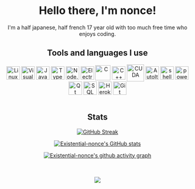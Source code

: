 <div align=center>
<h1> Hello there, I'm nonce!</h1>
<p> I'm a half japanese, half french 17 year old with too much free time who enjoys coding.  </p> 
<!-- 
Alternative gif(s):
https://media.discordapp.net/attachments/816669196565741629/816750213938544650/vHwlHpk.gif
 -->

## **Tools and languages I use**
 
<img align="center" alt="Linux" width="35px" src="https://upload.wikimedia.org/wikipedia/commons/thumb/3/35/Tux.svg/1200px-Tux.svg.png" />
 
<img align="center" alt="Visual Studio Code" width="35px" src="https://cdn.jsdelivr.net/gh/devicons/devicon/icons/vscode/vscode-original.svg" />
 
<!-- <img align="center" alt="HTML5" width="35px" src="https://raw.githubusercontent.com/github/explore/80688e429a7d4ef2fca1e82350fe8e3517d3494d/topics/html/html.png" /> -->
 
<!-- <img align="center" alt="CSS3" width="35px" src="https://raw.githubusercontent.com/github/explore/80688e429a7d4ef2fca1e82350fe8e3517d3494d/topics/css/css.png" /> -->
 
<img align="center" alt="JavaScript" width="35px" src="https://media.discordapp.net/attachments/816669196565741629/913910992478556231/javascript-2752148-2284965.png" />
 
 <img align="center" alt="TypeScript" width="35px" src="https://media.discordapp.net/attachments/816669196565741629/913911000019894283/Typescript_logo_2020.svg.png" />
 
<img align="center" alt="Node.js" width="35px" src="https://cdn.jsdelivr.net/gh/devicons/devicon/icons/nodejs/nodejs-original.svg" />
 
<img align="center" alt="Electron" width="35px" src="https://styles.redditmedia.com/t5_3fh1h/styles/communityIcon_wb4keznfn2t41.png?width=256&s=31ee7abe34b29fc6a9831ba3d8445ad44f97b45e" />
 
<img align="center" alt="C" width="40px" src="https://cdn.discordapp.com/attachments/816669196565741629/893157538818842655/image0.png" />
 
<img align="center" alt="C++" width="35px" src="https://upload.wikimedia.org/wikipedia/commons/thumb/1/18/ISO_C%2B%2B_Logo.svg/306px-ISO_C%2B%2B_Logo.svg.png" />
 
<img align="center" alt="CUDA" width="45px" src="https://media.discordapp.net/attachments/816669196565741629/891388782857830500/removal.ai_tmp-614f6753bfeca.png" />

<img align="center" alt="AutoIt" width="35px" src="https://media.discordapp.net/attachments/816669196565741629/891389559382896650/removal.ai_tmp-614f6929dba70.png" />
 
<img align="center" alt="shell" width="35px" src="https://upload.wikimedia.org/wikipedia/commons/thumb/4/4b/Bash_Logo_Colored.svg/1200px-Bash_Logo_Colored.svg.png" />
 
<img align="center" alt="powershell" width="35px" src="https://xenappblog.com/wp-content/uploads/PowerShell.png" />
 
<img align="center" alt="Qt" width="35px" src="https://cdn.jsdelivr.net/gh/devicons/devicon/icons/qt/qt-original.svg" />
 
<img align="center" alt="SQL" width="35px" src="https://media.discordapp.net/attachments/816669196565741629/891398598040879164/315102_sql_file_icon.png?width=487&height=487" />
 
<img align="center" alt="Heroku" width="35px" src="https://cdn.iconscout.com/icon/free/png-512/heroku-5-569467.png" />
 
<img align="center" alt="Git" width="35px" src="https://git-scm.com/images/logos/downloads/Git-Icon-1788C.png" />


<br>
<br>


## **Stats**
 
[![GitHub Streak](http://github-readme-streak-stats.herokuapp.com?user=Existential-nonce&theme=dark&fire=4B8DDA&ring=4B8DDA&background=0D1117&currStreakLabel=77AADA&hide_border=true)](https://git.io/streak-stats)

[![Existential-nonce's GitHub stats](https://github-readme-stats.vercel.app/api?username=Existential-nonce&theme=github_dark&show_icons=true&hide_border=true)](https://github.com/anuraghazra/github-readme-stats)

[![Existential-nonce's github activity graph](https://activity-graph.herokuapp.com/graph?username=Existential-nonce&bg_color=0D1117&hide_border=true&color=4B8DDA&line=4B8DDA&point=FFFFFF)](https://github.com/ashutosh00710/github-readme-activity-graph)

<br>
<br>
 
<img align="center" src="https://discord.c99.nl/widget/theme-3/699310549573435423.png" />
</div>

<!--
## **PC specs**

> <img src="https://img.shields.io/badge/NVIDIA-GTX_1080ti-76B900?style=for-the-badge&logo=nvidia&logoColor=white" />
> <br>
> <br>
> <img src="https://img.shields.io/badge/AMD-Ryzen_9_3900X-ED1C24?style=for-the-badge&logo=amd&logoColor=white" />
> <br>
> <br>
> <img src="https://img.shields.io/badge/Windows-10-0078D6?style=for-the-badge&logo=windows&logoColor=white" />
<br>
-->
